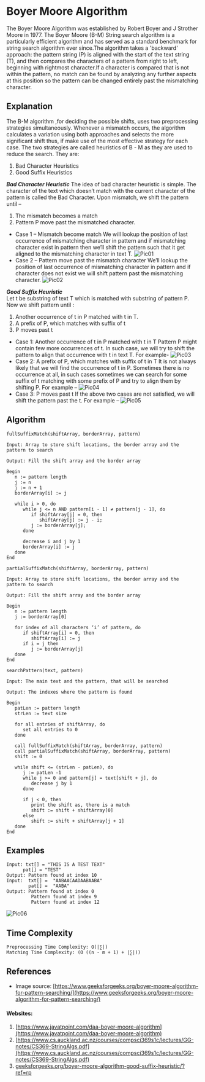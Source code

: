 # Boyer Moore Algorithm
The Boyer Moore Algorithm was established by Robert Boyer and J Strother Moore  in 1977. The Boyer Moore (B-M) String search algorithm is a particularly efficient algorithm and has served as a standard benchmark for string search algorithm ever since.The algorithm takes a 'backward' approach: the pattern string (P) is aligned with the start of the text string (T), and then compares the characters of a pattern from right to left, beginning with rightmost character.If a character is compared that is not within the pattern, no match can be found by analyzing any further aspects at this position so the pattern can be changed entirely past the mismatching character.
## **Explanation**
The B-M algorithm ,for deciding the possible shifts, uses two preprocessing strategies simultaneously. Whenever a mismatch occurs, the algorithm calculates a variation using both approaches and selects the more significant shift thus, if make use of the most effective strategy for each case.
The two strategies are called heuristics of B - M as they are used to reduce the search. They are:
1) Bad Character Heuristics
2) Good Suffix Heuristics

  ***Bad Character Heuristic***
The idea of bad character heuristic is simple. The character of the text which doesn’t match with the current character of the pattern is called the Bad Character. Upon mismatch, we shift the pattern until –
1) The mismatch becomes a match
2) Pattern P move past the mismatched character.
+ Case 1 – Mismatch become match
We will lookup the position of last occurrence of mismatching character in pattern and if mismatching character exist in pattern then we’ll shift the pattern such that it get aligned to the mismatching character in text T.
![Pic01](https://media.geeksforgeeks.org/wp-content/uploads/bad_match_heuristic_case_1.jpg)
+ Case 2 – Pattern move past the mismatch character
We’ll lookup the position of last occurrence of mismatching character in pattern and if character does not exist we will shift pattern past the mismatching character.
![Pic02](https://media.geeksforgeeks.org/wp-content/uploads/bad_match_heuristic_case_2.jpg)

 ***Good Suffix Heuristic***   
 Let t be substring of text T which is matched with substring of pattern P. Now we shift pattern until :
 1) Another occurrence of t in P matched with t in T.
 2) A prefix of P, which matches with suffix of t
 3) P moves past t
+ Case 1: Another occurrence of t in P matched with t in T
Pattern P might contain few more occurrences of t. In such case, we will try to shift the pattern to align that occurrence with t in text T. For example-
![Pic03](https://media.geeksforgeeks.org/wp-content/uploads/1-36.jpg)
+ Case 2: A prefix of P, which matches with suffix of t in T
It is not always likely that we will find the occurrence of t in P. Sometimes there is no occurrence at all, in such cases sometimes we can search for some suffix of t matching with some prefix of P and try to align them by shifting P. For example –
![Pic04](https://media.geeksforgeeks.org/wp-content/uploads/2-32.jpg)
+ Case 3: P moves past t
If the above two cases are not satisfied, we will shift the pattern past the t. For example –
![Pic05](https://media.geeksforgeeks.org/wp-content/uploads/3-19.jpg)
## Algorithm
```
fullSuffixMatch(shiftArray, borderArray, pattern)

Input: Array to store shift locations, the border array and the pattern to search

Output: Fill the shift array and the border array

Begin
   n := pattern length
   j := n
   j := n + 1 
   borderArray[i] := j

   while i > 0, do
      while j <= n AND pattern[i - 1] ≠ pattern[j - 1], do
         if shiftArray[j] = 0, then
            shiftArray[j] := j - i;
         j := borderArray[j];
      done

      decrease i and j by 1
      borderArray[i] := j
   done
End

partialSuffixMatch(shiftArray, borderArray, pattern)

Input: Array to store shift locations, the border array and the pattern to search

Output: Fill the shift array and the border array

Begin
   n := pattern length
   j := borderArray[0]

   for index of all characters ‘i’ of pattern, do
      if shiftArray[i] = 0, then
         shiftArray[i] := j
      if i = j then
         j := borderArray[j]
   done
End

searchPattern(text, pattern)

Input: The main text and the pattern, that will be searched

Output: The indexes where the pattern is found

Begin
   patLen := pattern length
   strLen := text size

   for all entries of shiftArray, do
      set all entries to 0
   done

   call fullSuffixMatch(shiftArray, borderArray, pattern)
   call partialSuffixMatch(shiftArray, borderArray, pattern)
   shift := 0

   while shift <= (strLen - patLen), do
      j := patLen -1
      while j >= 0 and pattern[j] = text[shift + j], do
         decrease j by 1
      done

      if j < 0, then
         print the shift as, there is a match
         shift := shift + shiftArray[0]
      else
         shift := shift + shiftArray[j + 1]
   done
End
```
## Examples
    Input: txt[] = "THIS IS A TEST TEXT"
          pat[] = "TEST" 
    Output: Pattern found at index 10   
    Input:  txt[] =  "AABAACAADAABAABA"
            pat[] =  "AABA"        
    Output: Pattern found at index 0
             Pattern found at index 9
             Pattern found at index 12
    
 ![Pic06](https://media.geeksforgeeks.org/wp-content/cdn-uploads/Pattern-Searching-2.png)
## Time Complexity
  	Preprocessing Time Complexity: O(|∑|)
    Matching Time Complexity: (O ((n - m + 1) + |∑|))
## References
+ Image source: [https://www.geeksforgeeks.org/boyer-moore-algorithm-for-pattern-searching/](https://www.geeksforgeeks.org/boyer-moore-algorithm-for-pattern-searching/)    
#### Websites: 
1. [https://www.javatpoint.com/daa-boyer-moore-algorithm](https://www.javatpoint.com/daa-boyer-moore-algorithm)   
2. [https://www.cs.auckland.ac.nz/courses/compsci369s1c/lectures/GG-notes/CS369-StringAlgs.pdf](https://www.cs.auckland.ac.nz/courses/compsci369s1c/lectures/GG-notes/CS369-StringAlgs.pdf)
3. [geeksforgeeks.org/boyer-moore-algorithm-good-suffix-heuristic/?ref=rp](geeksforgeeks.org/boyer-moore-algorithm-good-suffix-heuristic/?ref=rp)
